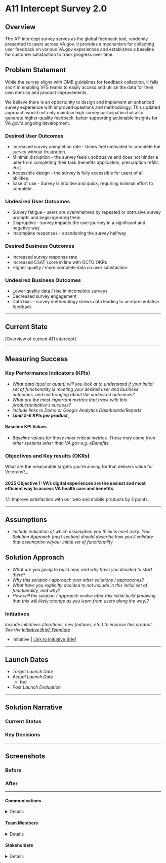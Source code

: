
# A11 Intercept Survey 2.0

## Overview
The A11 intercept survey serves as the global feedback tool, randomly presented to users across VA.gov. It provides a mechanism for collecting user feedback on various VA.gov experiences and establishes a baseline for customer satisfaction to track progress over time.


## Problem Statement
While the survey aligns with OMB guidelines for feedback collection, it falls short in enabling VFS teams to easily access and utilize the data for their own metrics and product improvements.

We believe there is an opportunity to design and implement an enhanced survey experience with improved questions and methodology. This updated approach would not only maintain high survey participation but also generate higher-quality feedback, better supporting actionable insights for VA.gov's ongoing development.

### Desired User Outcomes
- Increased survey completion rate - Users feel motivated to complete the survey without frustration. 
- Minimal disruption - the survey feels unobtrusive and does not hinder a user from completing their task (benefits application, prescription refills, etc.)
- Accessible design - the survey is fully accessible for users of all abilities.
- Ease of use - Survey is intuitive and quick, requiring minimal effort to complete. 

### Undesired User Outcomes
- Survey fatigue - users are overwhelmed by repeated or obtrusive survey prompts and begin ignoring them.
- Dispruptive - survey impacts the user journey in a significant and negative way.
- Incomplete responses - abandoning the survey halfway

### Desired Business Outcomes
- Increased survey response rate
- Increased CSAT score in line with OCTO OKRs
- Higher quality / more complete data on user satisfaction

### Undesired Business Outcomes
- Lower quality data / rise in incomplete surveys
- Decreased survey engagement
- Data bias - survey methodology skews data leading to unrepresentative feedback 

---
## Current State
[Overview of current A11 intercept]

---
## Measuring Success


### Key Performance Indicators (KPIs)
* *What data (qual or quant) will you look at to understand if your initial set of functionality is meeting your desired user and business outcomes, and not bringing about the undesired outcomes?*
* _What are the most important metrics that track with this product/initiative's success?_
* _Include links to Domo or Google Analytics Dashboards/Reports_
* _**Limit 5-6 KPIs per product**__


#### Baseline KPI Values
* _Baseline values for those most critical metrics. These may come from other systems other than VA.gov e.g. eBenefits._

### Objectives and Key results (OKRs)
What are the measurable targets you're aiming for that delivers value for Veterans?_

#### 2025 Objective 1: VA’s digital experiences are the easiest and most efficient way to access VA health care and benefits.
1.1: Improve satisfaction with our web and mobile products by 5 points.

---

## Assumptions
- *Include indication of which assumption you think is most risky. Your Solution Approach (next section) should describe how you'll validate that assumption w/your initial set of functionality*

## Solution Approach

- *What are you going to build now, and why have you decided to start there?*
- *Why this solution / approach over other solutions / approaches?*
- *What have you explicitly decided to not include in this initial set of functionality, and why?*
- *How will the solution / approach evolve after this initial build (knowing that this will likely change as you learn from users along the way)?*

### Initiatives
*Include initiatives (iterations, new features, etc.) to improve this product. See the [Initiative Brief Template](https://github.com/department-of-veterans-affairs/va.gov-team/blob/master/teams/vsa/product/initiative-brief-template.md)*

- Initiative | [Link to Initiative Brief](#)

--- 

## Launch Dates
- *Target Launch Date*
- *Actual Launch Date* 
  - tbd
- *Post Launch Evaluation*


---

## Solution Narrative

### Current Status

### Key Decisions

---
   
## Screenshots

### Before

### After

---

#### Communications

<details>

- Team Name: Veteran Support Crew
- GitHub Label: vsa-debt
- Slack channel: 


</details>

#### Team Members

<details>
 
 - DEPO Lead: 
 - PM: 
 - Engineering: 
 - Research/Design:
 
 
</details>


#### Stakeholders

<details>
 
 
</details>

